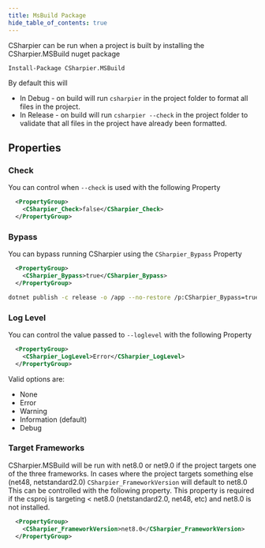 ```yaml
---
title: MsBuild Package
hide_table_of_contents: true
---
```


CSharpier can be run when a project is built by installing the CSharpier.MSBuild nuget package
```console
Install-Package CSharpier.MSBuild
```

By default this will 
- In Debug - on build will run `csharpier` in the project folder to format all files in the project.
- In Release - on build will run `csharpier --check` in the project folder to validate that all files in the project have already been formatted.

## Properties

### Check

You can control when `--check` is used with the following Property
```xml
  <PropertyGroup>
    <CSharpier_Check>false</CSharpier_Check>
  </PropertyGroup>
```

### Bypass

You can bypass running CSharpier using the `CSharpier_Bypass` Property
```xml
  <PropertyGroup>
    <CSharpier_Bypass>true</CSharpier_Bypass>
  </PropertyGroup>
```

```bash
dotnet publish -c release -o /app --no-restore /p:CSharpier_Bypass=true
```

### Log Level
You can control the value passed to `--loglevel` with the following Property
```xml
  <PropertyGroup>
    <CSharpier_LogLevel>Error</CSharpier_LogLevel>
  </PropertyGroup>
```
Valid options are:
- None
- Error
- Warning
- Information (default)
- Debug

### Target Frameworks
CSharpier.MSBuild will be run with net8.0 or net9.0 if the project targets one of the three frameworks. In cases where the project targets something else (net48, netstandard2.0) `CSharpier_FrameworkVersion` will default to net8.0
This can be controlled with the following property. This property is required if the csproj is targeting < net8.0 (netstandard2.0, net48, etc) and net8.0 is not installed.
```xml
  <PropertyGroup>
    <CSharpier_FrameworkVersion>net8.0</CSharpier_FrameworkVersion>
  </PropertyGroup>
```
